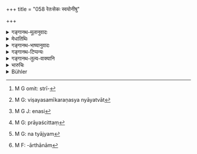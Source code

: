 +++
title = "058 रेतःसेकः स्वयोनीषु"

+++

<details><summary>गङ्गानथ-मूलानुवादः</summary>

Carnal intercourse with one’s uterine sister, or with virgins, or with low-born women, or with the women of one’s friend or son,—all this they regard as equal to the ‘violating of the Preceptor’s bed.’—(58)
</details>

<details><summary>मेधातिथिः</summary>

**स्वयोनयो** भगिन्य एकोदरसंभूताः । **कुमार्यो** ऽनूढाः । **अन्त्यजा** बर्बरचण्डालस्त्रियः । **सख्युः** । सखा मित्रम्, तस्य **स्त्रियः** । **स्त्री**ग्रहणं न जायायाम् एव प्रतिषेधर्थम् । एवं **पुत्रस्य्**आन्यापि या अवरुद्धा मैथुनधर्मेण । 

- वयं तु ब्रूमः । सत्य् अपि स्त्रीग्रहणेन[^७५] ऊढानूढयोर् विषमसमीकरणस्यान्यायत्वात्[^७६] समत्ववचनम् । एतन् न प्रायश्चित्तनिर्देशार्थम्, किं तर्हि गुरुत्वख्यापनपरम् । अतश् च गुरुतरं प्रायश्चित्तं भवति । तथा चोक्तम् "एनःसु[^७७] गुरूणि गुरूणि लघुनि लघूनि" (ग्ध् १९.१९) । यदि ह्य् एतत् प्रायश्चित्तनिर्देशार्थम् अभविष्यत् प्रायश्चित्तनिदेशप्रकरण[^७८] एव वावक्ष्यत् । कौटसाक्ष्यसुहृद्वधयोश् चेह सुरापानसमीकृतयोर् ब्रह्महत्याप्रायश्चित्तातिदेशम् उपरिष्टान् न कुर्यात् । "गुरोश् चालीकनिर्बन्धः" (म्ध् ११.५४) इत्य् एतस्य चेह ब्रह्महत्यासमीकृतस्य पुनर् उपरिष्टात् ब्रह्महत्याप्रायश्चित्ताभिधानात् । तथा कुमार्याम् इति रेतःसेकस्य गुरुतल्पसमीकृतस्येह पुनस् तत्र गुरुतल्पप्रायश्चित्तविधानाद्, गम्यते नेदं प्रायश्चित्तार्थं समीकरणम् इति । 


[^७८]:
     M G: prāyaścittaṃ


[^७७]:
     M G J: enasi


[^७६]:
     M G: viṣayasamīkaraṇasya nyāyatvāt


[^७५]:
     M G omit: strī-

- <u>अन्ये</u> तु मन्यन्ते- भेदेन समीकरणं गुरुत्वभावे ऽपि वक्ष्यते, नान्यय्यम्[^७९] । अतः प्रायश्चित्तार्थम्[^८०] एव सुरापानस्य समीकृतयोश् च कौटसाक्ष्यसुहृद्वध्योर् ब्रह्महत्याप्रायश्चित्तनिर्देशो विकल्पार्थम् सुरापानप्रायश्चित्तेन । अस्य चातिदेश एव श्रूयते । समीकरणे तु विकल्पो नास्ति । यथा "हत्वा गर्भम् अविज्ञातम्" इति (म्ध् ११.८६) ॥ ११.५८ ॥


[^८०]:
     M F: -ārthānām


[^७९]:
     M G: na tyājyam

_इदानीम् उपपातकान्य् आह ।_
</details>

<details><summary>गङ्गानथ-भाष्यानुवादः</summary>

‘*Uterine sisters*’—sisters horn of the same mother as oneself.

‘*Virgins*’— unmarried women.

‘*Low-born women*’—wild women.

‘*Friend*’—companion; his ‘*women*.’

The use of the generic term ‘women’ indicates that it is not only the
*wife* that is meant What is meant is a woman *kept* for carnal
purposes, by the friend or the son.

What we hold however is that, even though the text has used the generic term^(‘)women,’ yet it cannot be regarded as putting the *married* and the *unmarried* women on the same footing; because such an equalisation would be highly unreasonable.

What is said here is not for the purpose of indicating what the exact expiatory rite in the case should be, but with a view to indicate \[the seriousness of the crime; which, of course, means that\] the expiation also should be heavy. This is what has been set forth in the declaration—‘these shall be heavy in the case of serious, and light in that of lighter, crimes.’ If all this were for this purpose of indicating the exact expiatory rite, it should have occurred under the section dealing with these rites proper. Further, since^(‘)bearing false witness,’ and^(‘)slaying of a friend,’ are here placed on the same footing as^(‘)wine-drinking,’ the expiation for these could not be prescribed as the same as that in the case of^(‘)Brāhmaṇa-killing’;—secondly, the^(‘)falsely harassing the Preceptor’ has here been declared to be equal to^(‘)Brāhmaṇa-killing,’ and yet later on it has been considered necessary to lay down again for this offence the same expiation as for^(‘)Brāhmaṇa-killing’;—thirdly, carnal intercourse with a^(‘)virgin’ has here been said to be equal to the^(‘)violating of the Preceptor’s bed,’ and yet it was considered necessary to prescribe again for this offence the same expiation as that for the said^(‘)violating of the Preceptor’s bed.’ From all this it is clear that the present equalising of the various sins here with one or the other of the heinous offences is not meant to be an injunction of the necessary expiatory rites.

Other people think that even though all that is meant is to indicate the seriousness of the crimes, yet there is nothing unreasonable in the equalisation here set forth; which may, therefore, be taken as meant to indicate the exact expiations. As for the fact that, even though^(‘)bearing false witness,’ and ‘slaying a friend’ are here put on the same footing as^(‘)winedrinking.’ yet the exact expiation for it has been prescribed to be the same as that for Brāhmaṇa-killing,—this means simply that the two expiations are meant to be optional. Where there is absolute equalisation, there can be no option; as is clear from Verse 87 below.—(58)
</details>

<details><summary>गङ्गानथ-टिप्पन्यः</summary>

This verse is quoted in *Mitākṣarā* (3.231), to the effect that the
‘intercourse’ meant here is the actual consummation of the act, as is
clear from the use of the term ‘*retaḥseka*’;—in *Aparārka* (p. 1048),
which also adds that if the intercourse ceases before actual emission,
the offence is not equal to the ‘violation of the Teacher’s bed—in
*Parāśaramādhava* (Prāyaścitta p. 251), which adds that this refers to
cases where, the act is repeated for fifteen days;—in *Madanapārijāta*
(p. 844), which notes that the use of the expression ‘*retaḥseka*’
indicates that if the act ceases before emission, it involves an
expiation lighter than that in the case of ‘the violation of the
Teacher’s bed’;—and in *Prāyaścittaviveka* (p. 177), which has the
following notes—‘*Svayonyāsu*’, Sapiṇḍa-women, and such women as are
blood-relations of one’s father or mother,—‘*kumārīṣu*’ Brāhmaṇa
virgins,—‘*Antyajāsu*’, Caṇḍāla and other low-born girls,—‘*Sakhyuḥ
strīṣu*’, wives of Brāhmaṇa friends,—‘*putrastrīṣu*’, wives of sons born
of wives of different castes, or wives of sons other than the ‘body
born’.
</details>

<details><summary>गङ्गानथ-तुल्य-वाक्यानि</summary>

**(verses 11.58-66)  
**

*Gautama* (21.1).—(See under 54.)

Do. (21.11).—‘The guilt of a minor offence rests on those who are
defilers of company, or killers of kine, or those who forget the Veda,
those who pronounce the Vedic texts for sinners, students who break the
vow of chastity, and those who allow the time of initiation to pass.’

*Baudhāyana* (2.2.5, 13).—‘Trading with merchandise of any description;
the following are the minor offences involving loss of caste.
Intercourse with women who should not he approached, cohabitation with
the female friend of a female *Guru*, with the female friend of a male
*Guru*, with an *Apapātra* woman, and a female outcast,—following the
medical profession, sacrificing for the multitude, living by the stage,
following the profession of the dancing master, or singing master or
acting master, tending cows and buffaloes, and so forth, and also
fornication.’

*Āpastamba* (1.21.7-9, 14-15, 17-18).—‘The following acts cause loss of
caste: stealing gold, crimes that make one accused, homicide, neglect of
the Vedas, causing abortion, incestuous connection with relations born
of the same womb as one’s father or mother, or with the offsprings of
such relations, drinking wine, intercourse with persons intercourse with
whom is forbidden. That man falls who has connection with a female
friend of a female *Guru*, or with a female friend of a male *Guru*, or
with any married woman. Eating forbidden flesh, as of a dog, a man, a
village-cock or village pigs, or carnivorous animals; eating what is
left by a Śūdra, the cohabitation of Aryans with *Apapātra* women. Some
say that these also lead to loss of caste.’

*Viṣṇu* (36.4-7).—‘Sexual connection with a paternal aunt, with the
maternal grandmother, with a maternal aunt, with the mother-in-law, with
the Queen—are crimes equal to connection with a *guru’s* wife;—and so is
sexual intercourse with the father’s or mother’s sister, and with one’s
own sister;—and sexual connection with the wife of a learned Brāhmaṇa,
or a priest, or an *Upādhyāya*, or a friend;—and with a sister’s female
friend, or with a woman of one’s own race, with a woman belonging to the
Brāhmaṇa caste, with a Brāhmaṇa maiden, with a low-caste woman, with a
woman in her courses, with a woman come for protection, with a female
ascetic, or with a woman entrusted to one’s own care.’

Do. (37.6-10, 13-33).—‘Abandoning one’s holy fire, or father, mother,
son or wife;—eating forbidden food, or food of those whose food should
not he eaten;—appropriating to one’s self what belongs to
another;—sexual intercourse with another man’s wife; sacrificing for
persons for whom it is forbidden to sacrifice;—killing a Kṣatriya or a
Vaiśya or a Śūdra, or a cow,—selling articles that should not be
sold,—for an elder brother to suffer his younger brother to marry before
him, for a younger brother to marry before his elder brother,—to give a
girl in marriage to either of these two,—or to perform the nuptial
ceremony for him,—to allow the proper time for *Upanayana* to pass
off,—to teach the Veda for a reward,—to he taught the Veda by a hired
teacher,—to be employed in mines,—to make large instruments,—cutting
trees, shrubs, creepers, long climbing plants, or herbs,—to make a
living by prostituting one’s own wife,—trying to overcome others by
incantations or forcible means; cooking for one’s own self,—omitting to
pay one’s debts to God, Sages and *Pitṛs*,—studying irreligious
hooks,—Atheism,—subsisting by a reprehensible act,—intercourse with
woman who drinks wine;—these are crimes of the fourth degree.’

*Yājñavalkya* (3.231, 234-42).—‘Intercourse with a friend’s wife, with a
maiden, with one’s own offsprings, with a Caṇḍāla woman, with one’s
*Sagotra* woman, with one’s sons’ wives,—is declared to be equal to the
violating of the *guru’s* bed. Killing cows, apostacy, theft,
non-payment of debts, omitting to establish the sacred fires, selling
what should not be sold, marrying before the elder brother, learning
Veda from a hired teacher, teaching the Veda for payment, adultery,
permitting one’s self to be superseded in marriage by the younger
brother, usury, manufacturing salt, killing a woman, a Vaiśya, a Śūdra
or a Kṣatriya, making a living through reprehensible things, atheism,
breaking the vow of celibacy, selling of sons, stealing grains or base
metals or cattle, sacrificing for those not entitled to perform
sacrifices, abandoning of father, mother or son, selling of tanks or
gardens, defiling a maiden, sacrificing for one who has married before
his elder brother and giving of girl in marriage to such a person,
dishonesty, omitting of the observances and restrictions, undertaking of
an act for one’s own benefit, intercourse with a wine-drinking woman,
abandoning of Vedic study or of the sacred fires, neglecting one’s sons,
forsaking of relatives, cutting trees for fuel, making a living by one’s
own wife, or by medicines or by killing, making of murderous machines,
being addicted to vicious habits, selling one’s self, serving under a
Śūdra, making friendships with low men, intercourse with low-born women,
omitting the prescribed life-stages, getting fat with food given by
others, studying of evil sciences, superintending mines, selling one’s
wife;—each of these is a *minor sin*, an *upapātaka*.’
</details>

<details><summary>भारुचिः</summary>

महापातकसमानां चतुर्भिः श्लोकैर् निर्देशो गुरुत्वज्ञापनार्थः । सामान्यविहितस्यात्र गुरोः प्रायश्चित्तस्य कारणं यथा स्याद् इति । स्मृत्यन्तरे चोक्तम्- "एनसु(?) गुरुषु गुरूणि लघुषु लघूनि" इति । ननु यत् येन समानम् उच्यते तदीयं तस्य प्रायश्चित्तं युक्तम् । अत्रोच्यते । न युक्तं यदि ह्य् एतत् प्रायश्चित्तविधानर्थम् अभविष्यत्, यथाह भववान्, ततः प्रायश्चित्तातिदेसप्रकरण एवावक्ष्यत् । कौटसाक्ष्यसुहृद्वधयोश् चेह सुरापानसमीकृतयोः ब्रह्महत्यप्रायस्चित्तातिदेशम् उपरिष्टान् न कुर्यात् । गुरोश् चाऌईकनिर्बन्ध इत्य् एतस्य चेह ब्रह्महत्यासमीकृतस्य पुनर् उपर्तिष्टाद् (?) ब्रह्महत्याप्रयस्चित्तविधानात् । तथा कुमार्यादिरेतस्सेकस्य गुरुतल्पसमीक्ष्तस्येह पुनस् तत्र गुरुतल्पप्रायस्चित्तविधानाद् गम्यते नेदं प्रायस्चित्तार्थं समीकरणम् इति । अपरे तु मन्यन्ते — भेदेन समीकरणाद् यद् येन समीक्रियते तदीयं तस्य प्रायस्चित्तम् अनुमीयते । गुरुत्व हि केवले निदिदिक्षिते, महापातकसमत्वम् एव प्रतिनिर्दिशेत् सामान्येन । सुरापानसमीकृतयोश् च कौटसाक्ष्यसुहृद्वधयोर् ब्रह्महत्यातिदेशो विकल्पर्थः । गुरोस् च प्रतिरम्भो ऽलीकाद् अर्थान्तरम् एव । प्रायस्चित्तकरणे चास्यानध्ययनात् सामान्यविहितम् अप्य् एषु प्रायस्चित्तम् अनुमीयते । यस्य तु प्रायश्चित्तातिदेश एव श्रूयते न समीकरणम्; तत्र विकल्प् नास्ति । यथा "हत्वा गर्भम् अविज्ञातम्" इति । तस्मान् महापातकसमेषु तदीयं प्रायश्चित्तं सामन्यविहितं (?) वेति मन्यामहे । महापातकानि तत्समानि चोक्त्वोपपातकार्थम् अधुनेदम् आह ॥ ११.५७ ॥
</details>

<details><summary>Bühler</summary>

059	Carnal intercourse with sisters by the same mother, with (unmarried) maidens, with females of the lowest castes, with the wives of a friend, or of a son, they declare to be equal to the violation of a Guru's bed.
</details>
